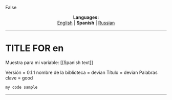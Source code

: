 False
<p align="center"><b>Languages:</b><br /><a href="https://github.com/markolofsen/devian/blob/master/README.md">English</a> | <b>Spanish</b> | <a href="https://github.com/markolofsen/devian/blob/master/README_ru.md">Russian</a></p>

---

# TITLE FOR en
Muestra para mi variable: [[Spanish text]]

Versión = 0.1.1
nombre de la biblioteca = devian
Título = devian
Palabras clave = good

```
my code sample
```

---

